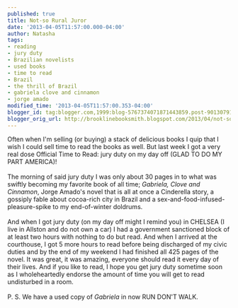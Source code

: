 ```yaml
---
published: true
title: Not-so Rural Juror
date: '2013-04-05T11:57:00.000-04:00'
author: Natasha
tags:
- reading
- jury duty
- Brazilian novelists
- used books
- time to read
- Brazil
- the thrill of Brazil
- gabriela clove and cinnamon
- jorge amado
modified_time: '2013-04-05T11:57:00.353-04:00'
blogger_id: tag:blogger.com,1999:blog-5767374071871443859.post-9013079136149315641
blogger_orig_url: http://brooklinebooksmith.blogspot.com/2013/04/not-so-rural-juror.html
---
```


Often when I'm selling (or buying) a stack of delicious books I quip that I wish I could sell time to read the books as well. But last week I got a very real dose Official Time to Read: jury duty on my day off (GLAD TO DO MY PART AMERICA)!<br /><br />The morning of said jury duty I was only about 30 pages in to what was swiftly becoming my favorite book of all time;&nbsp;<i>Gabriela, Clove and Cinnamon</i>, Jorge Amado's novel that is all at once a Cinderella story, a gossiply fable about cocoa-rich city in Brazil and a sex-and-food-infused-pleasure-spike to my end-of-winter&nbsp;doldrums.<br /><br />And when I got jury duty (on my day off might I remind you) in CHELSEA (I live in Allston and do not own a car) I had a government sanctioned block of at least two hours with nothing to do but read. And when I arrived at the courthouse, I got 5 more hours to read before being discharged of my civic duties and by the end of my weekend I had finished all 425 pages of the novel. It was great, it was amazing, everyone should read it every day of their lives. And if you like to read, I hope you get jury duty sometime soon as I wholeheartedly endorse the amount of time you will get to read undisturbed in a room.<br /><br />P. S. We have a used copy of <i>Gabriela&nbsp;</i>in now RUN DON'T WALK.